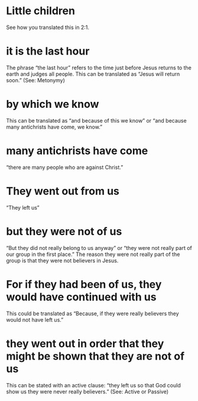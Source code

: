 
 # Little children 
   See how you translated this in 2:1.
  # it is the last hour 
   The phrase “the last hour” refers to the time just before Jesus returns
  to the earth and judges all people. This can be translated as “Jesus will return soon.” (See:
  Metonymy)
  # by which we know 
   This can be translated as “and because of this we know” or “and
  because many antichrists have come, we know.”
  # many antichrists have come 
   “there are many people who are against Christ.”
  # They went out from us 
   “They left us”
  # but they were not of us 
   “But they did not really belong to us anyway” or “they were
  not really part of our group in the first place.” The reason they were not really part of
  the group is that they were not believers in Jesus.
  # For if they had been of us, they would have continued with us 
   This could be translated
  as “Because, if they were really believers they would not have left us.”
  # they went out in order that they might be shown that they are not of us 
   This can
  be stated with an active clause: “they left us so that God could show us they were never
  really believers.” (See: Active or Passive) 

